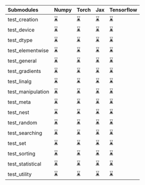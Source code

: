 | Submodules        | Numpy                                                                                                                           | Torch                                                                                                                           | Jax                                                                                                                             | Tensorflow                                                                                                                      |
|:------------------|:--------------------------------------------------------------------------------------------------------------------------------|:--------------------------------------------------------------------------------------------------------------------------------|:--------------------------------------------------------------------------------------------------------------------------------|:--------------------------------------------------------------------------------------------------------------------------------|
| test_creation     | <a href="https://github.com/unifyai/ivy/runs/7839074033?check_suite_focus=true" rel="noopener noreferrer" target="_blank">⌛</a> | <a href="https://github.com/unifyai/ivy/runs/7839076225?check_suite_focus=true" rel="noopener noreferrer" target="_blank">⌛</a> | <a href="https://github.com/unifyai/ivy/runs/7839078489?check_suite_focus=true" rel="noopener noreferrer" target="_blank">⌛</a> | <a href="https://github.com/unifyai/ivy/runs/7839080843?check_suite_focus=true" rel="noopener noreferrer" target="_blank">⌛</a> |
| test_device       | <a href="https://github.com/unifyai/ivy/runs/7839074178?check_suite_focus=true" rel="noopener noreferrer" target="_blank">⌛</a> | <a href="https://github.com/unifyai/ivy/runs/7839076344?check_suite_focus=true" rel="noopener noreferrer" target="_blank">⌛</a> | <a href="https://github.com/unifyai/ivy/runs/7839078663?check_suite_focus=true" rel="noopener noreferrer" target="_blank">⌛</a> | <a href="https://github.com/unifyai/ivy/runs/7839081005?check_suite_focus=true" rel="noopener noreferrer" target="_blank">⌛</a> |
| test_dtype        | <a href="https://github.com/unifyai/ivy/runs/7839074286?check_suite_focus=true" rel="noopener noreferrer" target="_blank">⌛</a> | <a href="https://github.com/unifyai/ivy/runs/7839076459?check_suite_focus=true" rel="noopener noreferrer" target="_blank">⌛</a> | <a href="https://github.com/unifyai/ivy/runs/7839078844?check_suite_focus=true" rel="noopener noreferrer" target="_blank">⌛</a> | <a href="https://github.com/unifyai/ivy/runs/7839081133?check_suite_focus=true" rel="noopener noreferrer" target="_blank">⌛</a> |
| test_elementwise  | <a href="https://github.com/unifyai/ivy/runs/7839074421?check_suite_focus=true" rel="noopener noreferrer" target="_blank">⌛</a> | <a href="https://github.com/unifyai/ivy/runs/7839076611?check_suite_focus=true" rel="noopener noreferrer" target="_blank">⌛</a> | <a href="https://github.com/unifyai/ivy/runs/7839078972?check_suite_focus=true" rel="noopener noreferrer" target="_blank">⌛</a> | <a href="https://github.com/unifyai/ivy/runs/7839081292?check_suite_focus=true" rel="noopener noreferrer" target="_blank">⌛</a> |
| test_general      | <a href="https://github.com/unifyai/ivy/runs/7839074570?check_suite_focus=true" rel="noopener noreferrer" target="_blank">⌛</a> | <a href="https://github.com/unifyai/ivy/runs/7839076711?check_suite_focus=true" rel="noopener noreferrer" target="_blank">⌛</a> | <a href="https://github.com/unifyai/ivy/runs/7839079098?check_suite_focus=true" rel="noopener noreferrer" target="_blank">⌛</a> | <a href="https://github.com/unifyai/ivy/runs/7839081419?check_suite_focus=true" rel="noopener noreferrer" target="_blank">⌛</a> |
| test_gradients    | <a href="https://github.com/unifyai/ivy/runs/7839074683?check_suite_focus=true" rel="noopener noreferrer" target="_blank">⌛</a> | <a href="https://github.com/unifyai/ivy/runs/7839076841?check_suite_focus=true" rel="noopener noreferrer" target="_blank">⌛</a> | <a href="https://github.com/unifyai/ivy/runs/7839079210?check_suite_focus=true" rel="noopener noreferrer" target="_blank">⌛</a> | <a href="https://github.com/unifyai/ivy/runs/7839081574?check_suite_focus=true" rel="noopener noreferrer" target="_blank">⌛</a> |
| test_linalg       | <a href="https://github.com/unifyai/ivy/runs/7839074847?check_suite_focus=true" rel="noopener noreferrer" target="_blank">⌛</a> | <a href="https://github.com/unifyai/ivy/runs/7839076965?check_suite_focus=true" rel="noopener noreferrer" target="_blank">⌛</a> | <a href="https://github.com/unifyai/ivy/runs/7839079351?check_suite_focus=true" rel="noopener noreferrer" target="_blank">⌛</a> | <a href="https://github.com/unifyai/ivy/runs/7839081686?check_suite_focus=true" rel="noopener noreferrer" target="_blank">⌛</a> |
| test_manipulation | <a href="https://github.com/unifyai/ivy/runs/7839075001?check_suite_focus=true" rel="noopener noreferrer" target="_blank">⌛</a> | <a href="https://github.com/unifyai/ivy/runs/7839077311?check_suite_focus=true" rel="noopener noreferrer" target="_blank">⌛</a> | <a href="https://github.com/unifyai/ivy/runs/7839079484?check_suite_focus=true" rel="noopener noreferrer" target="_blank">⌛</a> | <a href="https://github.com/unifyai/ivy/runs/7839081798?check_suite_focus=true" rel="noopener noreferrer" target="_blank">⌛</a> |
| test_meta         | <a href="https://github.com/unifyai/ivy/runs/7839075135?check_suite_focus=true" rel="noopener noreferrer" target="_blank">⌛</a> | <a href="https://github.com/unifyai/ivy/runs/7839077480?check_suite_focus=true" rel="noopener noreferrer" target="_blank">⌛</a> | <a href="https://github.com/unifyai/ivy/runs/7839079644?check_suite_focus=true" rel="noopener noreferrer" target="_blank">⌛</a> | <a href="https://github.com/unifyai/ivy/runs/7839081896?check_suite_focus=true" rel="noopener noreferrer" target="_blank">⌛</a> |
| test_nest         | <a href="https://github.com/unifyai/ivy/runs/7839075288?check_suite_focus=true" rel="noopener noreferrer" target="_blank">⌛</a> | <a href="https://github.com/unifyai/ivy/runs/7839077611?check_suite_focus=true" rel="noopener noreferrer" target="_blank">⌛</a> | <a href="https://github.com/unifyai/ivy/runs/7839079787?check_suite_focus=true" rel="noopener noreferrer" target="_blank">⌛</a> | <a href="https://github.com/unifyai/ivy/runs/7839081986?check_suite_focus=true" rel="noopener noreferrer" target="_blank">⌛</a> |
| test_random       | <a href="https://github.com/unifyai/ivy/runs/7839075419?check_suite_focus=true" rel="noopener noreferrer" target="_blank">⌛</a> | <a href="https://github.com/unifyai/ivy/runs/7839077716?check_suite_focus=true" rel="noopener noreferrer" target="_blank">⌛</a> | <a href="https://github.com/unifyai/ivy/runs/7839079923?check_suite_focus=true" rel="noopener noreferrer" target="_blank">⌛</a> | <a href="https://github.com/unifyai/ivy/runs/7839082147?check_suite_focus=true" rel="noopener noreferrer" target="_blank">⌛</a> |
| test_searching    | <a href="https://github.com/unifyai/ivy/runs/7839075541?check_suite_focus=true" rel="noopener noreferrer" target="_blank">⌛</a> | <a href="https://github.com/unifyai/ivy/runs/7839077830?check_suite_focus=true" rel="noopener noreferrer" target="_blank">⌛</a> | <a href="https://github.com/unifyai/ivy/runs/7839080065?check_suite_focus=true" rel="noopener noreferrer" target="_blank">⌛</a> | <a href="https://github.com/unifyai/ivy/runs/7839082269?check_suite_focus=true" rel="noopener noreferrer" target="_blank">⌛</a> |
| test_set          | <a href="https://github.com/unifyai/ivy/runs/7839075690?check_suite_focus=true" rel="noopener noreferrer" target="_blank">⌛</a> | <a href="https://github.com/unifyai/ivy/runs/7839077933?check_suite_focus=true" rel="noopener noreferrer" target="_blank">⌛</a> | <a href="https://github.com/unifyai/ivy/runs/7839080214?check_suite_focus=true" rel="noopener noreferrer" target="_blank">⌛</a> | <a href="https://github.com/unifyai/ivy/runs/7839082423?check_suite_focus=true" rel="noopener noreferrer" target="_blank">⌛</a> |
| test_sorting      | <a href="https://github.com/unifyai/ivy/runs/7839075809?check_suite_focus=true" rel="noopener noreferrer" target="_blank">⌛</a> | <a href="https://github.com/unifyai/ivy/runs/7839078054?check_suite_focus=true" rel="noopener noreferrer" target="_blank">⌛</a> | <a href="https://github.com/unifyai/ivy/runs/7839080355?check_suite_focus=true" rel="noopener noreferrer" target="_blank">⌛</a> | <a href="https://github.com/unifyai/ivy/runs/7839082538?check_suite_focus=true" rel="noopener noreferrer" target="_blank">⌛</a> |
| test_statistical  | <a href="https://github.com/unifyai/ivy/runs/7839075956?check_suite_focus=true" rel="noopener noreferrer" target="_blank">⌛</a> | <a href="https://github.com/unifyai/ivy/runs/7839078201?check_suite_focus=true" rel="noopener noreferrer" target="_blank">⌛</a> | <a href="https://github.com/unifyai/ivy/runs/7839080491?check_suite_focus=true" rel="noopener noreferrer" target="_blank">⌛</a> | <a href="https://github.com/unifyai/ivy/runs/7839082666?check_suite_focus=true" rel="noopener noreferrer" target="_blank">⌛</a> |
| test_utility      | <a href="https://github.com/unifyai/ivy/runs/7839076076?check_suite_focus=true" rel="noopener noreferrer" target="_blank">⌛</a> | <a href="https://github.com/unifyai/ivy/runs/7839078343?check_suite_focus=true" rel="noopener noreferrer" target="_blank">⌛</a> | <a href="https://github.com/unifyai/ivy/runs/7839080641?check_suite_focus=true" rel="noopener noreferrer" target="_blank">⌛</a> | <a href="https://github.com/unifyai/ivy/runs/7839082785?check_suite_focus=true" rel="noopener noreferrer" target="_blank">⌛</a> |